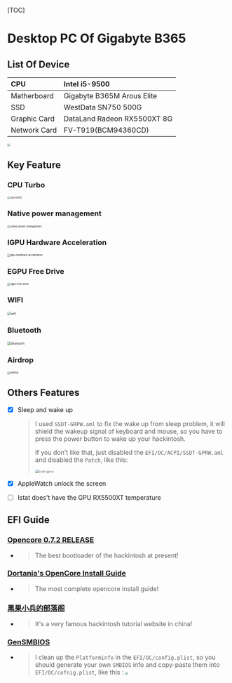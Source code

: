 [TOC]

# Desktop PC Of Gigabyte B365

## List Of Device

| CPU          | Intel i5-9500               |
| :----------- | :-------------------------- |
| Matherboard  | Gigabyte B365M Arous Elite  |
| SSD          | WestData SN750 500G         |
| Graphic Card | DataLand Radeon RX5500XT 8G |
| Network Card | FV-T919(BCM94360CD)         |

<img src="./about-this-computer.png" style="zoom:40%;" />

## Key Feature

### CPU Turbo

<img src="./cpu-turbo.png" alt="cpu-turbo" style="zoom:40%;" />



### Native power management

<img src="./native-power-management.png" alt="native-power-management" style="zoom:40%;" />



### IGPU Hardware Acceleration

<img src="./igpu-hardware-acceleration.png" alt="igpu-hardware-acceleration" style="zoom:40%;" />



### EGPU Free Drive

<img src="./egpu-free-drive.png" alt="egpu-free-drive" style="zoom:40%;" />



### WIFI

<img src="./wifi.png" alt="wifi" style="zoom:50%;" />



### Bluetooth

<img src="./bluetooth.png" alt="bluetooth" style="zoom:50%;" />



### Airdrop

<img src="./airdrop.png" alt="airdrop" style="zoom:40%;" />

## Others Features

- [x] Sleep and wake up

  > I used `SSDT-GRPW.aml` to fix the wake up from sleep problem, it will shield the wakeup signal of keyboard and mouse, so you have to press the power button to wake up your hackintosh.
  >
  > If you don't like that, just disabled the `EFI/OC/ACPI/SSDT-GPRW.aml` and disabled the `Patch`, like this:
  >
  > <img src="./ssdt-gprw.png" alt="ssdt-gprw" style="zoom:50%;" />

- [x] AppleWatch unlock the screen

- [ ] Istat does't have the GPU RX5500XT temperature

## EFI Guide

### [Opencore 0.7.2 RELEASE](https://github.com/acidanthera/OpenCorePkg/releases/tag/0.7.2)

- > The best bootloader of the hackintosh at present!



### [Dortania's OpenCore Install Guide](https://dortania.github.io/OpenCore-Install-Guide/)

- > The most complete opencore install guide!



### [黑果小兵的部落阁](https://blog.daliansky.net/)

- > It's a very famous hackintosh tutorial website in china!



### [GenSMBIOS](https://github.com/corpnewt/GenSMBIOS)

- > I clean up the `Platforminfo` in the `EFI/OC/config.plist`, so you should generate your own `SMBIOS` info and copy-paste them into `EFI/OC/cofnig.plist`, like this : <img src="./platforminfo.png" style="zoom:40%;"/>


